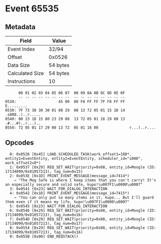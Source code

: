 # Event 65535

## Metadata

| Field           | Value    |
|-----------------|----------|
| Event Index     | 32/94    |
| Offset          | 0x0526   |
| Data Size       | 54 bytes |
| Calculated Size | 54 bytes |
| Instructions    | 10       |

```
      00 01 02 03 04 05 06 07  08 09 0A 0B 0C 0D 0E 0F
      -- -- -- -- -- -- -- --  -- -- -- -- -- -- -- --
0520:                   45 00  80 F8 FF FF 7F F8 FF FF        E.........
0530: 7F 73 30 30 30 01 80 29  08 13 72 05 01 15 1D 14  .s000..)..r.....
0540: 80 23 1D 15 80 23 29 08  13 72 05 01 16 29 08 13  .#...#)..r...)..
0550: 72 05 01 17 29 08 13 72  05 01 16 00              r...)..r....    
```

## Opcodes

```
  0: 0x0526 [0x45] LOAD_SCHEDULED_TASK(work_offset1=188*, entity1=EventEntity, entity2=EventEntity, scheduler_id="s000", work_offset2=0*)
  1: 0x0537 [0x29] REQ_SET_WAIT(priority=0x08, entity_id=Moogle (ID: 17134099/0x01057213), tag_num=0x15)
  2: 0x053E [0x1D] PRINT_EVENT_MESSAGE(message_id=7414*)
    → "The Mog Safe is where I keep items that you can't carry! It's an especially secure and solid safe, kupo!\u007F1\u0000\u0007"
  3: 0x0541 [0x23] WAIT_FOR_DIALOG_INTERACTION
  4: 0x0542 [0x1D] PRINT_EVENT_MESSAGE(message_id=7415*)
    → "You can only put so many items in it, kupo... But I'll guard them even if it means my life, kupo!\u007F1\u0000\u0007"
  5: 0x0545 [0x23] WAIT_FOR_DIALOG_INTERACTION
  6: 0x0546 [0x29] REQ_SET_WAIT(priority=0x08, entity_id=Moogle (ID: 17134099/0x01057213), tag_num=0x16)
  7: 0x054D [0x29] REQ_SET_WAIT(priority=0x08, entity_id=Moogle (ID: 17134099/0x01057213), tag_num=0x17)
  8: 0x0554 [0x29] REQ_SET_WAIT(priority=0x08, entity_id=Moogle (ID: 17134099/0x01057213), tag_num=0x16)
  9: 0x055B [0x00] END_REQSTACK()
```
